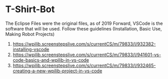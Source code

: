 # T-Shirt-Bot

The Eclipse Files were the original files, as of 2019 Forward, VSCode is the software that will be used.
Follow these guidelines (Installation, Basic Use, Making Robot Projects)
1) https://wpilib.screenstepslive.com/s/currentCS/m/79833/l/932382-installing-vscode
2) https://wpilib.screenstepslive.com/s/currentCS/m/79833/l/941601-vs-code-basics-and-wpilib-in-vs-code
3) https://wpilib.screenstepslive.com/s/currentCS/m/79833/l/932465-creating-a-new-wpilib-project-in-vs-code
